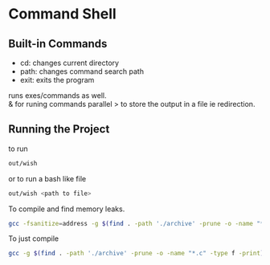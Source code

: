 # Command Shell 
## Built-in Commands
 - cd: changes current directory
 - path: changes command search path
 - exit: exits the program

runs exes/commands as well.  
& for runing commands parallel
\> to store the output in a file ie redirection.
## Running the Project
to run  
```bash
out/wish
```
or to run a bash like file
```bash
out/wish <path to file>
```
To compile and find memory leaks.  
```bash
gcc -fsanitize=address -g $(find . -path './archive' -prune -o -name "*.c" -type f -print) -o out/wish
```
To just compile  
```bash
gcc -g $(find . -path './archive' -prune -o -name "*.c" -type f -print) -o out/wish
```
